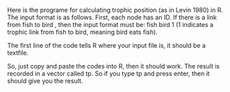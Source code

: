 Here is the programe for calculating trophic position (as in Levin 1980) in R. The input format is as follows. First, each node has an ID. If there is a link from fish to bird , then the input format must be:
fish	bird	1
(1 indicates a trophic link from fish to bird, meaning bird eats fish).

The first line of the code tells R where your input file is, it should be a textfile.
 
So, just copy and paste the codes into R, then it should work. The result is recorded in a vector called tp. So if you type tp and press enter, then it should give you the result.
